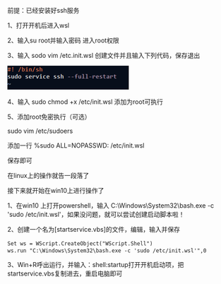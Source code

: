 前提：已经安装好ssh服务

 

1、打开开机后进入wsl

2、输入su root并输入密码 进入root权限

3、输入 sodo vim /etc.init.wsl 创建文件并且输入下列代码，保存退出

![img](assets/1994177-20200717173138560-522656065.png)

4、输入 sudo chmod +x /etc/init.wsl 添加为root可执行

5、添加root免密执行（可选）

sudo vim /etc/sudoers

添加一行 %sudo ALL=NOPASSWD: /etc/init.wsl

保存即可

 

在linux上的操作就告一段落了

 

接下来就开始在win10上进行操作了

1、在win10 上打开powershell，输入 C:\Windows\System32\bash.exe -c 'sudo /etc/init.wsl'，如果没问题，就可以尝试创建启动脚本啦！

2、创建一个名为[startservice.vbs]的文件，编辑，输入并保存

```vbscript
Set ws = WScript.CreateObject("WScript.Shell")
ws.run "C:\Windows\System32\bash.exe -c 'sudo /etc/init.wsl'",0
```

3、Win+R呼出运行，并输入：shell:startup打开开机启动项，把startservice.vbs复制进去，重启电脑即可